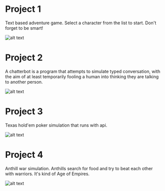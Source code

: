# Project 1 

Text based adventure game.
Select a character from the list to start. Don't forget to be smart!

![alt text](http://i.imgur.com/OCDLC3I.png)


# Project 2

A chatterbot is a program that attempts to simulate typed conversation, with the
aim of at least temporarily fooling a human into thinking they are talking to
another person.


![alt text](http://i.imgur.com/E2WOMMp.png)

# Project 3 
Texas hold'em poker simulation that runs with api.

![alt text](http://i.imgur.com/Jq3FnMM.png)


# Project 4 
Anthill war simulation. Anthills search for food and try to beat each other with warriors. It's kind of Age of Empires.

![alt text](http://i.imgur.com/ixxMXYX.png)
